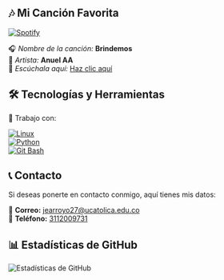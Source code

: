 ## 🎶 Mi Canción Favorita

[![Spotify](https://img.shields.io/badge/Spotify-E4405F?style=for-the-badge&logo=spotify&logoColor=white)](https://open.spotify.com/track/5P8TXlZCMwru6DaMsIbbO3?si=am2Ggt9sTE-4Gvsjxr0ZBQ)

🎧 *Nombre de la canción:* **Brindemos**  
🎤 *Artista:* **Anuel AA**  
🔗 *Escúchala aquí:* [Haz clic aquí](https://open.spotify.com/track/5P8TXlZCMwru6DaMsIbbO3?si=am2Ggt9sTE-4Gvsjxr0ZBQ)  

## 🛠️ Tecnologías y Herramientas  

🚀 Trabajo con:  

[![Linux](https://img.shields.io/badge/Linux-FCC624?style=for-the-badge&logo=linux&logoColor=black)](https://www.kernel.org/)  
[![Python](https://img.shields.io/badge/Python-3776AB?style=for-the-badge&logo=python&logoColor=white)](https://www.python.org/)  
[![Git Bash](https://img.shields.io/badge/Git%20Bash-4F4F4F?style=for-the-badge&logo=git&logoColor=white)](https://git-scm.com/)  

## 📞 Contacto  

Si deseas ponerte en contacto conmigo, aquí tienes mis datos:  

📧 **Correo:** [jearroyo27@ucatolica.edu.co](mailto:jearroyo27@ucatolica.edu.co)  
📱 **Teléfono:** [3112009731](tel:3112009731)  

## 📊 Estadísticas de GitHub

![Estadísticas de GitHub](https://github-readme-stats.vercel.app/api?username=juanarroyo234&show_icons=true&theme=radical)
